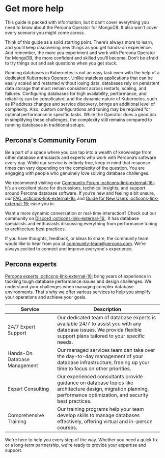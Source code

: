 # Get more help

This guide is packed with information, but it can’t cover everything you need to know about the Percona Operator for MongoDB. It also won’t cover every scenario you might come across.

Think of this guide as a solid starting point. There’s always more to learn, and you’ll keep discovering new things as you get hands-on experience. And remember, the more you experiment and work with Percona Operator for MongoDB, the more confident and skilled you’ll become. Don’t be afraid to try things out and ask questions when you get stuck.

Running databases in Kubernetes is not an easy task even with the help of a dedicated Kubernetes Operator. Unlike stateless applications that can be easily scaled and restarted without losing data, databases rely on persistent data storage that must remain consistent across restarts, scaling, and failures. Configuring databases for high availability, performance, and reliability can be complicated, and the dynamic nature of Kubernetes, such as IP address changes and service discovery, brings an additional level of complexity. Also, custom configurations and tuning may be required for optimal performance in specific tasks. While the Operator does a good job in simplifying these challenges, the complexity still remains compared to running databases in traditional setups.

## Percona's Community Forum

Be a part of a space where you can tap into a wealth of knowledge from other database enthusiasts and experts who work with Percona’s software every day. While our service is entirely free, keep in mind that response times can vary depending on the complexity of the question. You are engaging with people who genuinely love solving database challenges.

We recommend visiting our [Community Forum :octicons-link-external-16:](https://forums.percona.com/t/welcome-to-perconas-community-forum/7). It’s an excellent place for discussions, technical insights, and support around Percona database software. If you’re new and feeling a bit unsure, our [FAQ :octicons-link-external-16:](https://forums.percona.com/faq) and [Guide for New Users :octicons-link-external-16:](https://forums.percona.com/t/faq-guide-for-new-users/8562) ease you in.

Want a more dynamic conversation or real-time interaction? Check out our community on [Discord :octicons-link-external-16:](http://per.co.na/discord). It has database specialists and enthusiasts discussing everything from performance tuning to architecture best practices.

If you have thoughts, feedback, or ideas to share, the community team would like to hear from you at [community-team@percona.com](community-team@percona.com). We’re always excited to connect and improve everyone's experience.


## Percona experts

[Percona experts :octicons-link-external-16:](https://www.percona.com/services/consulting) bring years of experience in tackling tough database performance issues and design challenges. We understand your challenges when managing complex database environments. That's why we offer various services to help you simplify your operations and achieve your goals.

| Service                    | Description                                                                                                                                                           |
|----------------------------|-----------------------------------------------------------------------------------------------------------------------------------------------------------------------|
| 24/7 Expert Support        | Our dedicated team of database experts is available 24/7 to assist you with any database issues. We provide flexible support plans tailored to your specific needs.   |
| Hands-On Database Management | Our managed services team can take over the day-to-day management of your database infrastructure, freeing up your time to focus on other priorities.               |
| Expert Consulting          | Our experienced consultants provide guidance on database topics like architecture design, migration planning, performance optimization, and security best practices.  |
| Comprehensive Training     | Our training programs help your team develop skills to manage databases effectively, offering virtual and in-person courses.                                          |

We're here to help you every step of the way. Whether you need a quick fix or a long-term partnership, we're ready to provide your expertise and support.
